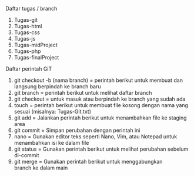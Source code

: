  Daftar tugas / branch
 1. Tugas-git
 2. Tugas-html
 3. Tugas-css
 4. Tugas-js
 5. Tugas-midProject
 6. Tugas-php
 7. Tugas-finalProject
 
 Daftar perintah GiT
 1. git checkout -b (nama branch) = perintah berikut untuk membuat dan langsung berpindah ke branch baru
 2. git branch = perintah berikut untuk melihat daftar branch
 3. git checkout = untuk masuk atau berpindah ke branch yang sudah ada
 4. touch = perintah berikut untuk membuat file kosong dengan nama yang sesuai (misalnya: Tugas-Git.txt)
 5. git add = Jalankan perintah berikut untuk menambahkan file ke staging area
 6. git commit = Simpan perubahan dengan perintah ini
 7. nano = Gunakan editor teks seperti Nano, Vim, atau Notepad untuk menambahkan isi ke dalam file
 8. git status = Gunakan perintah berikut untuk melihat perubahan sebelum di-commit
 9. git merge = Gunakan perintah berikut untuk menggabungkan branch ke dalam main
